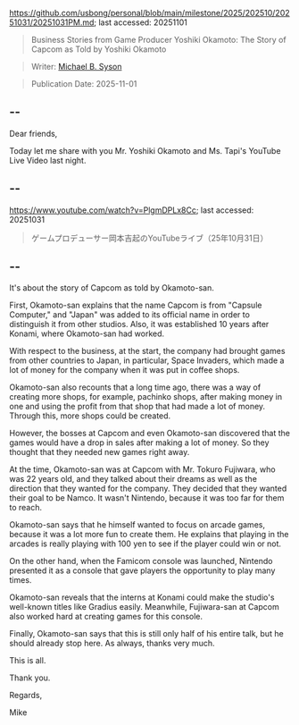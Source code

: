 https://github.com/usbong/personal/blob/main/milestone/2025/202510/20251031/20251031PM.md; last accessed: 20251101

> Business Stories from Game Producer Yoshiki Okamoto: The Story of Capcom as Told by Yoshiki Okamoto

> Writer: [Michael B. Syson](https://www.linkedin.com/in/michaelsyson/)

> Publication Date: 2025-11-01

## --

Dear friends,

Today let me share with you Mr. Yoshiki Okamoto and Ms. Tapi's YouTube Live Video last night.

## --

https://www.youtube.com/watch?v=PlgmDPLx8Cc; last accessed: 20251031

> ゲームプロデューサー岡本吉起のYouTubeライブ（25年10月31日）

## --

It's about the story of Capcom as told by Okamoto-san.

First, Okamoto-san explains that the name Capcom is from "Capsule Computer," and "Japan" was added to its official name in order to distinguish it from other studios. Also, it was established 10 years after Konami, where Okamoto-san had worked.

With respect to the business, at the start, the company had brought games from other countries to Japan, in particular, Space Invaders, which made a lot of money for the company when it was put in coffee shops.

Okamoto-san also recounts that a long time ago, there was a way of creating more shops, for example, pachinko shops, after making money in one and using the profit from that shop that had made a lot of money. Through this, more shops could be created.

However, the bosses at Capcom and even Okamoto-san discovered that the games would have a drop in sales after making a lot of money. So they thought that they needed new games right away.

At the time, Okamoto-san was at Capcom with Mr. Tokuro Fujiwara, who was 22 years old, and they talked about their dreams as well as the direction that they wanted for the company. They decided that they wanted their goal to be Namco. It wasn't Nintendo, because it was too far for them to reach.

Okamoto-san says that he himself wanted to focus on arcade games, because it was a lot more fun to create them. He explains that playing in the arcades is really playing with 100 yen to see if the player could win or not.
 
On the other hand, when the Famicom console was launched, Nintendo presented it as a console that gave players the opportunity to play many times.

Okamoto-san reveals that the interns at Konami could make the studio's well-known titles like Gradius easily. Meanwhile, Fujiwara-san at Capcom also worked hard at creating games for this console.

Finally, Okamoto-san says that this is still only half of his entire talk, but he should already stop here. As always, thanks very much.

This is all.

Thank you.

Regards,

Mike
